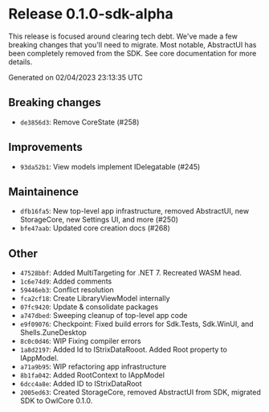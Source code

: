# Release 0.1.0-sdk-alpha
 This release is focused around clearing tech debt. We've made a few breaking changes that you'll need to migrate. Most notable, AbstractUI has been completely removed from the SDK. See core documentation for more details.

Generated on 02/04/2023 23:13:35 UTC

## Breaking changes
 - `de3856d3`:  Remove CoreState (#258)
## Improvements
 - `93da52b1`:  View models implement IDelegatable (#245)
## Maintainence
 - `dfb16fa5`:  New top-level app infrastructure, removed AbstractUI, new StorageCore, new Settings UI, and more (#250)
 - `bfe47aab`:  Updated core creation docs (#268)
## Other
 - `47528bbf`: Added MultiTargeting for .NET 7. Recreated WASM head.
 - `1c6e74d9`: Added comments
 - `59446eb3`: Conflict resolution
 - `fca2cf18`: Create LibraryViewModel internally
 - `07fc9420`: Update & consolidate packages
 - `a747dbed`: Sweeping cleanup of top-level app code
 - `e9f09076`: Checkpoint: Fixed build errors for Sdk.Tests, Sdk.WinUI, and Shells.ZuneDesktop
 - `8c0c0d46`: WIP Fixing compiler errors
 - `1a8d2197`: Added Id to IStrixDataRooot. Added Root property to IAppModel.
 - `a71a9b95`: WIP refactoring app infrastructure
 - `8b1fa042`: Added RootContext to IAppModel
 - `6dcc4a8e`: Added ID to IStrixDataRoot
 - `2005ed63`: Created StorageCore, removed AbstractUI from SDK, migrated SDK to OwlCore 0.1.0.
